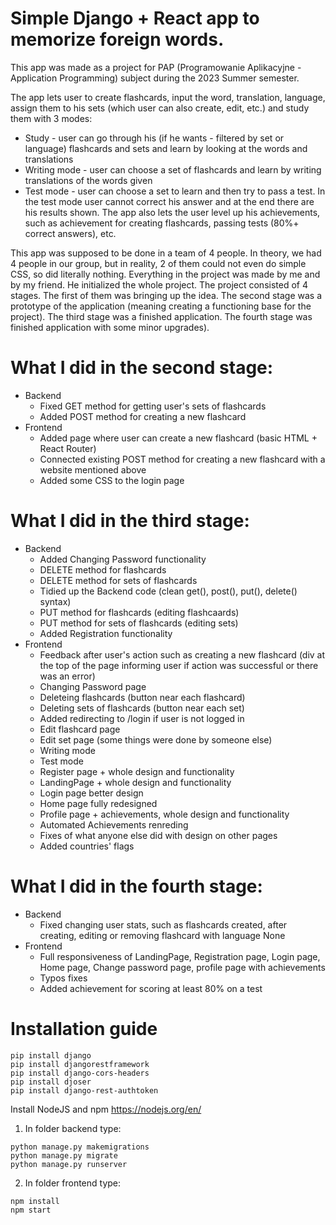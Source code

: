 # Simple Django + React app to memorize foreign words.

This app was made as a project for PAP (Programowanie Aplikacyjne - Application Programming) subject during the 2023 Summer semester.

The app lets user to create flashcards, input the word, translation, language, assign them to his sets (which user can also create, edit, etc.) and study them with 3 modes:
- Study - user can go through his (if he wants - filtered by set or language) flashcards and sets and learn by looking at the words and translations
- Writing mode - user can choose a set of flashcards and learn by writing translations of the words given
- Test mode - user can choose a set to learn and then try to pass a test. In the test mode user cannot correct his answer and at the end there are his results shown.
The app also lets the user level up his achievements, such as achievement for creating flashcards, passing tests (80%+ correct answers), etc.

This app was supposed to be done in a team of 4 people. In theory, we had 4 people in our group, but in reality, 2 of them could not even do simple CSS, so did literally nothing. Everything in the project was made by me and by my friend. He initialized the whole project. The project consisted of 4 stages. The first of them was bringing up the idea. The second stage was a prototype of the application (meaning creating a functioning base for the project). The third stage was a finished application. The fourth stage was finished application with some minor upgrades).

# What I did in the second stage:
- Backend
	- Fixed GET method for getting user's sets of flashcards
	- Added POST method for creating a new flashcard
- Frontend
	- Added page where user can create a new flashcard (basic HTML + React Router)
	- Connected existing POST method for creating a new flashcard with a website mentioned above
	- Added some CSS to the login page

# What I did in the third stage:
- Backend
	- Added Changing Password functionality
	- DELETE method for flashcards
	- DELETE method for sets of flashcards
	- Tidied up the Backend code (clean get(), post(), put(), delete() syntax)
	- PUT method for flashcards (editing flashcaards)
	- PUT method for sets of flashcards (editing sets)
	- Added Registration functionality
- Frontend
	- Feedback after user's action such as creating a new flashcard (div at the top of the page informing user if action was successful or there was an error)
	- Changing Password page
	- Deleteing flashcards (button near each flashcard)
	- Deleting sets of flashcards (button near each set)
	- Added redirecting to /login if user is not logged in
	- Edit flashcard page
	- Edit set page (some things were done by someone else)
	- Writing mode
	- Test mode
	- Register page + whole design and functionality
	- LandingPage + whole design and functionality
	- Login page better design
	- Home page fully redesigned
	- Profile page + achievements, whole design and functionality
	- Automated Achievements renreding
	- Fixes of what anyone else did with design on other pages
	- Added countries' flags

# What I did in the fourth stage:
- Backend
	- Fixed changing user stats, such as flashcards created, after creating, editing or removing flashcard with language None
- Frontend
	- Full responsiveness of LandingPage, Registration page, Login page, Home page, Change password page, profile page with achievements
	- Typos fixes
	- Added achievement for scoring at least 80% on a test

# Installation guide

```
pip install django
pip install djangorestframework
pip install django-cors-headers
pip install djoser
pip install django-rest-authtoken
```


Install NodeJS and npm
https://nodejs.org/en/

1. In folder backend type:
```
python manage.py makemigrations
python manage.py migrate
python manage.py runserver
```
2. In folder frontend type:

```
npm install
npm start
```
